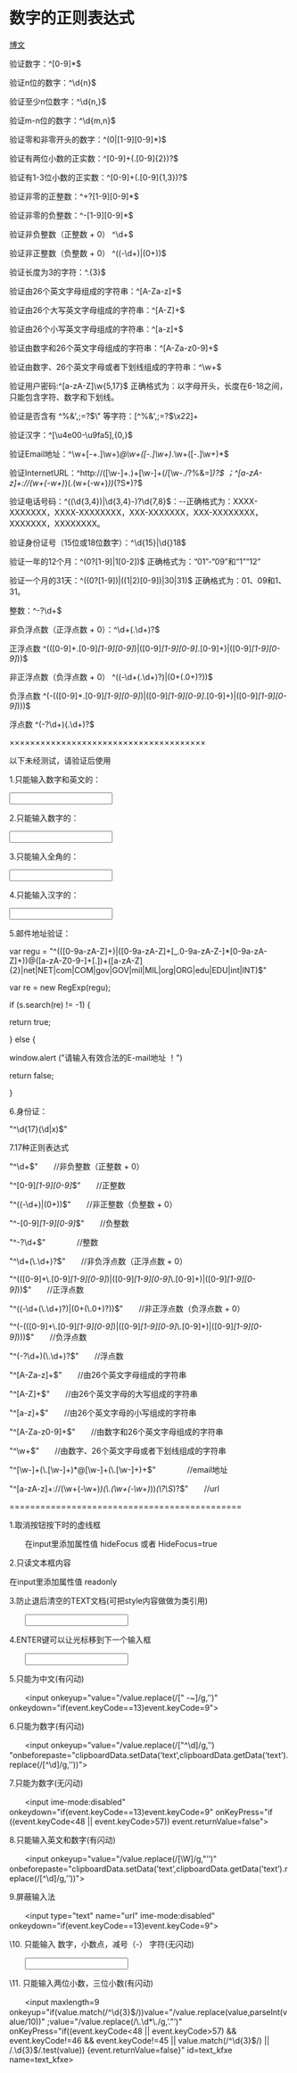 # 数字的正则表达式

[博文](https://www.cnblogs.com/wangjian920110/p/5384182.html)

验证数字：^[0-9]*$

验证n位的数字：^\d{n}$

验证至少n位数字：^\d{n,}$

验证m-n位的数字：^\d{m,n}$

验证零和非零开头的数字：^(0|[1-9][0-9]*)$

验证有两位小数的正实数：^[0-9]+(.[0-9]{2})?$

验证有1-3位小数的正实数：^[0-9]+(.[0-9]{1,3})?$

验证非零的正整数：^\+?[1-9][0-9]*$

验证非零的负整数：^\-[1-9][0-9]*$

验证非负整数（正整数 + 0） ^\d+$

验证非正整数（负整数 + 0） ^((-\d+)|(0+))$

验证长度为3的字符：^.{3}$

验证由26个英文字母组成的字符串：^[A-Za-z]+$

验证由26个大写英文字母组成的字符串：^[A-Z]+$

验证由26个小写英文字母组成的字符串：^[a-z]+$

验证由数字和26个英文字母组成的字符串：^[A-Za-z0-9]+$

验证由数字、26个英文字母或者下划线组成的字符串：^\w+$

验证用户密码:^[a-zA-Z]\w{5,17}$ 正确格式为：以字母开头，长度在6-18之间，只能包含字符、数字和下划线。

验证是否含有 ^%&',;=?$\" 等字符：[^%&',;=?$\x22]+

验证汉字：^[\u4e00-\u9fa5],{0,}$

验证Email地址：^\w+[-+.]\w+)*@\w+([-.]\w+)*\.\w+([-.]\w+)*$

验证InternetURL：^http://([\w-]+\.)+[\w-]+(/[\w-./?%&=]*)?$ ；^[a-zA-z]+://(w+(-w+)*)(.(w+(-w+)*))*(?S*)?$

验证电话号码：^(\(\d{3,4}\)|\d{3,4}-)?\d{7,8}$：--正确格式为：XXXX-XXXXXXX，XXXX-XXXXXXXX，XXX-XXXXXXX，XXX-XXXXXXXX，XXXXXXX，XXXXXXXX。

验证身份证号（15位或18位数字）：^\d{15}|\d{}18$

验证一年的12个月：^(0?[1-9]|1[0-2])$ 正确格式为：“01”-“09”和“1”“12”

验证一个月的31天：^((0?[1-9])|((1|2)[0-9])|30|31)$ 正确格式为：01、09和1、31。

整数：^-?\d+$

非负浮点数（正浮点数 + 0）：^\d+(\.\d+)?$

正浮点数 ^(([0-9]+\.[0-9]*[1-9][0-9]*)|([0-9]*[1-9][0-9]*\.[0-9]+)|([0-9]*[1-9][0-9]*))$

非正浮点数（负浮点数 + 0） ^((-\d+(\.\d+)?)|(0+(\.0+)?))$

负浮点数 ^(-(([0-9]+\.[0-9]*[1-9][0-9]*)|([0-9]*[1-9][0-9]*\.[0-9]+)|([0-9]*[1-9][0-9]*)))$

浮点数 ^(-?\d+)(\.\d+)?$

××××××××××××××××××××××××××××××××××××××

以下未经测试，请验证后使用

1.只能输入数字和英文的： 

<input onkeyup="value=value.replace(/[\W]/g,'') " onbeforepaste="clipboardData.setData('text',clipboardData.getData('text').replace(/[^\d]/g,''))" ID="Text1" NAME="Text1">

2.只能输入数字的： 

<input onkeyup="value=value.replace(/[^\d]/g,'') " onbeforepaste="clipboardData.setData('text',clipboardData.getData('text').replace(/[^\d]/g,''))" ID="Text2" NAME="Text2">

3.只能输入全角的： 

<input onkeyup="value=value.replace(/[^\uFF00-\uFFFF]/g,'')" onbeforepaste="clipboardData.setData('text',clipboardData.getData('text').replace(/[^\uFF00-\uFFFF]/g,''))" ID="Text3" NAME="Text3">

4.只能输入汉字的： 

<input onkeyup="value=value.replace(/[^\u4E00-\u9FA5]/g,'')" onbeforepaste="clipboardData.setData('text',clipboardData.getData('text').replace(/[^\u4E00-\u9FA5]/g,''))" ID="Text4" NAME="Text4">

5.邮件地址验证：

var regu = "^(([0-9a-zA-Z]+)|([0-9a-zA-Z]+[_.0-9a-zA-Z-]*[0-9a-zA-Z]+))@([a-zA-Z0-9-]+[.])+([a-zA-Z]{2}|net|NET|com|COM|gov|GOV|mil|MIL|org|ORG|edu|EDU|int|INT)$"

var re = new RegExp(regu);

if (s.search(re) != -1) {

return true;

} else {

window.alert ("请输入有效合法的E-mail地址 ！")

return false;

}

6.身份证：

"^\\d{17}(\\d|x)$"

7.17种正则表达式

"^\\d+$"　　//非负整数（正整数 + 0） 

"^[0-9]*[1-9][0-9]*$"　　//正整数 

"^((-\\d+)|(0+))$"　　//非正整数（负整数 + 0） 

"^-[0-9]*[1-9][0-9]*$"　　//负整数 

"^-?\\d+$"　　　　//整数 

"^\\d+(\\.\\d+)?$"　　//非负浮点数（正浮点数 + 0） 

"^(([0-9]+\\.[0-9]*[1-9][0-9]*)|([0-9]*[1-9][0-9]*\\.[0-9]+)|([0-9]*[1-9][0-9]*))$"　　//正浮点数 

"^((-\\d+(\\.\\d+)?)|(0+(\\.0+)?))$"　　//非正浮点数（负浮点数 + 0） 

"^(-(([0-9]+\\.[0-9]*[1-9][0-9]*)|([0-9]*[1-9][0-9]*\\.[0-9]+)|([0-9]*[1-9][0-9]*)))$"　　//负浮点数 

"^(-?\\d+)(\\.\\d+)?$"　　//浮点数 

"^[A-Za-z]+$"　　//由26个英文字母组成的字符串 

"^[A-Z]+$"　　//由26个英文字母的大写组成的字符串 

"^[a-z]+$"　　//由26个英文字母的小写组成的字符串 

"^[A-Za-z0-9]+$"　　//由数字和26个英文字母组成的字符串 

"^\\w+$"　　//由数字、26个英文字母或者下划线组成的字符串 

"^[\\w-]+(\\.[\\w-]+)*@[\\w-]+(\\.[\\w-]+)+$"　　　　//email地址 

"^[a-zA-z]+://(\\w+(-\\w+)*)(\\.(\\w+(-\\w+)*))*(\\?\\S*)?$"　　//url

=============================================

1.取消按钮按下时的虚线框 

　　在input里添加属性值 hideFocus 或者 HideFocus=true 

 

2.只读文本框内容 

在input里添加属性值 readonly 

 

3.防止退后清空的TEXT文档(可把style内容做做为类引用) 

　　<INPUT style=behavior:url(#default#savehistory); type=text id=oPersistInput> 

 

4.ENTER键可以让光标移到下一个输入框 

　　<input onkeydown="if(event.keyCode==13)event.keyCode=9" > 

 

5.只能为中文(有闪动) 

　　<input onkeyup="value="/value.replace(/[" -~]/g,’’)" onkeydown="if(event.keyCode==13)event.keyCode=9"> 

 

6.只能为数字(有闪动) 

　　<input onkeyup="value="/value.replace(/["^\d]/g,’’) "onbeforepaste="clipboardData.setData(’text’,clipboardData.getData(’text’).replace(/[^\d]/g,’’))"> 

 

7.只能为数字(无闪动) 

　　<input ime-mode:disabled" onkeydown="if(event.keyCode==13)event.keyCode=9" onKeyPress="if ((event.keyCode<48 || event.keyCode>57)) event.returnValue=false"> 

 

8.只能输入英文和数字(有闪动) 

　　<input onkeyup="value="/value.replace(/[\W]/g,"’’)" onbeforepaste="clipboardData.setData(’text’,clipboardData.getData(’text’).replace(/[^\d]/g,’’))"> 

 

9.屏蔽输入法 

　　<input type="text" name="url" ime-mode:disabled" onkeydown="if(event.keyCode==13)event.keyCode=9"> 

 

\10. 只能输入 数字，小数点，减号（-） 字符(无闪动) 

　　<input onKeyPress="if (event.keyCode!=46 && event.keyCode!=45 && (event.keyCode<48 || event.keyCode>57)) event.returnValue=false"> 

 

\11. 只能输入两位小数，三位小数(有闪动) 

　　<input maxlength=9 onkeyup="if(value.match(/^\d{3}$/))value="/value.replace(value,parseInt(value/10))" ;value="/value.replace(/\.\d*\./g,’."’)" onKeyPress="if((event.keyCode<48 || event.keyCode>57) && event.keyCode!=46 && event.keyCode!=45 || value.match(/^\d{3}$/) || /\.\d{3}$/.test(value)) {event.returnValue=false}" id=text_kfxe name=text_kfxe>